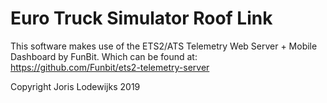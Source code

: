 # Euro Truck Simulator Roof Link

This software makes use of the ETS2/ATS Telemetry Web Server + Mobile Dashboard by FunBit. Which can be found at: https://github.com/Funbit/ets2-telemetry-server

Copyright Joris Lodewijks 2019
